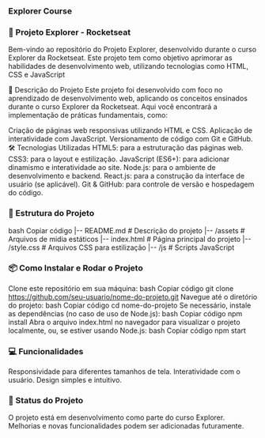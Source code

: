### Explorer Course


### 🚀 Projeto Explorer - Rocketseat
Bem-vindo ao repositório do Projeto Explorer, desenvolvido durante o curso Explorer da Rocketseat. Este projeto tem como objetivo aprimorar as habilidades de desenvolvimento web, utilizando tecnologias como HTML, CSS e JavaScript

📝 Descrição do Projeto
Este projeto foi desenvolvido com foco no aprendizado de desenvolvimento web, aplicando os conceitos ensinados durante o curso Explorer da Rocketseat. Aqui você encontrará a implementação de práticas fundamentais, como:

Criação de páginas web responsivas utilizando HTML e CSS.
Aplicação de interatividade com JavaScript.
Versionamento de código com Git e GitHub.
🛠 Tecnologias Utilizadas
HTML5: para a estruturação das páginas web.
CSS3: para o layout e estilização.
JavaScript (ES6+): para adicionar dinamismo e interatividade ao site.
Node.js: para o ambiente de desenvolvimento e backend.
React.js: para a construção da interface de usuário (se aplicável).
Git & GitHub: para controle de versão e hospedagem do código.


### 📂 Estrutura do Projeto
bash
Copiar código
|-- README.md          # Descrição do projeto
|-- /assets            # Arquivos de midia estáticos
|-- index.html         # Página principal do projeto
|-- /style.css         # Arquivos CSS para estilização
|-- /js                # Scripts JavaScript




### 📦 Como Instalar e Rodar o Projeto
Clone este repositório em sua máquina:
bash
Copiar código
git clone https://github.com/seu-usuario/nome-do-projeto.git
Navegue até o diretório do projeto:
bash
Copiar código
cd nome-do-projeto
Se necessário, instale as dependências (no caso de uso de Node.js):
bash
Copiar código
npm install
Abra o arquivo index.html no navegador para visualizar o projeto localmente, ou, se estiver usando Node.js:
bash
Copiar código
npm start


### 💻 Funcionalidades
Responsividade para diferentes tamanhos de tela.
Interatividade com o usuário.
Design simples e intuitivo.


### 🚧 Status do Projeto
O projeto está em desenvolvimento como parte do curso Explorer. Melhorias e novas funcionalidades podem ser adicionadas futuramente.






